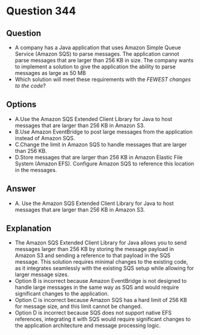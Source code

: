# Question 344
## Question
* A company has a Java application that uses Amazon Simple Queue Service (Amazon SQS) to parse messages. The application cannot parse messages that are larger than 256 KB in size. The company wants to implement a solution to give the application the ability to parse messages as large as 50 MB
* Which solution will meet these requirements with the *FEWEST changes to the code*?

## Options
* A.Use the Amazon SQS Extended Client Library for Java to host messages that are larger than 256 KB in Amazon S3.
* B.Use Amazon EventBridge to post large messages from the application instead of Amazon SQS.
* C.Change the limit in Amazon SQS to handle messages that are larger than 256 KB.
* D.Store messages that are larger than 256 KB in Amazon Elastic File System (Amazon EFS). Configure Amazon SQS to reference this location in the messages.

## Answer
* A. Use the Amazon SQS Extended Client Library for Java to host messages that are larger than 256 KB in Amazon S3.

## Explanation
* The Amazon SQS Extended Client Library for Java allows you to send messages larger than 256 KB by storing the message payload in Amazon S3 and sending a reference to that payload in the SQS message. This solution requires minimal changes to the existing code, as it integrates seamlessly with the existing SQS setup while allowing for larger message sizes.
* Option B is incorrect because Amazon EventBridge is not designed to handle large messages in the same way as SQS and would require significant changes to the application.
* Option C is incorrect because Amazon SQS has a hard limit of 256 KB for message size, and this limit cannot be changed.
* Option D is incorrect because SQS does not support native EFS references, integrating it with SQS would require significant changes to the application architecture and message processing logic.